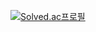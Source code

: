 [![Solved.ac프로필](http://mazassumnida.wtf/api/v2/generate_badge?boj=yoots50)](https://solved.ac/yoots50)
